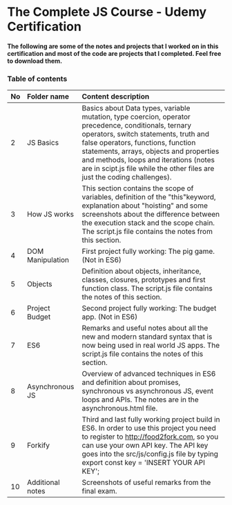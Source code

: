 # The Complete JS Course - Udemy Certification

#### The following are some of the notes and projects that I worked on in this certification and most of the code are projects that I completed. Feel free to download them.

### Table of contents

| No |    Folder name      | Content description   |
| -- | :------------------ |:--------------------- |
| 2  | JS Basics           | Basics about Data types, variable mutation, type coercion, operator precedence, conditionals, ternary operators, switch statements, truth and false operators, functions, function statements, arrays, objects and properties and methods, loops and iterations (notes are in scipt.js file while the other files are just the coding challenges). |
| 3  | How JS works        | This section contains the scope of variables, definition of the "this"keyword, explanation about "hoisting" and some screenshots about the difference between the execution stack and the scope chain. The script.js file contains the notes from this section. |
| 4  | DOM Manipulation    | First project fully working: The pig game. (Not in ES6) |
| 5  | Objects             | Definition about objects, inheritance, classes, closures, prototypes and first function class. The script.js file contains the notes of this section. |
| 6  | Project Budget      | Second project fully working: The budget app. (Not in ES6) |
| 7  | ES6                 | Remarks and useful notes about all the new and modern standard syntax that is now being used in real world JS apps. The script.js file contains the notes of this section. |
| 8  | Asynchronous JS     | Overview of advanced techniques in ES6 and definition about promises, synchronous vs asynchronous JS, event loops and APIs. The notes are in the asynchronous.html file. |
| 9  | Forkify             | Third and last fully working project build in ES6. In order to use this project you need to register to http://food2fork.com, so you can use your own API key. The API key goes into the src/js/config.js file by typing export const key = 'INSERT YOUR API KEY'; |
| 10 | Additional notes    | Screenshots of useful remarks from the final exam. |
